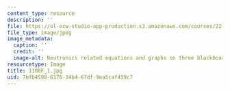 ```yaml
---
content_type: resource
description: ''
file: https://ol-ocw-studio-app-production.s3.amazonaws.com/courses/22-01-introduction-to-nuclear-engineering-and-ionizing-radiation-fall-2016/7bfb4598617634b467df9ea5caf439c7_1108F_1.jpg
file_type: image/jpeg
image_metadata:
  caption: ''
  credit: ''
  image-alt: Neutronics related equations and graphs on three blackboards.
resourcetype: Image
title: 1108F_1.jpg
uid: 7bfb4598-6176-34b4-67df-9ea5caf439c7
---
```

